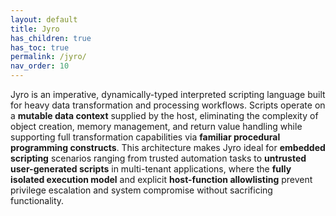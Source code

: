 ```yaml
---
layout: default
title: Jyro
has_children: true
has_toc: true
permalink: /jyro/
nav_order: 10
---
```


Jyro is an imperative, dynamically-typed interpreted scripting language built for heavy data transformation and processing workflows. Scripts operate on a **mutable data context** supplied by the host, eliminating the complexity of object creation, memory management, and return value handling while supporting full transformation capabilities via **familiar procedural programming constructs**. This architecture makes Jyro ideal for **embedded scripting** scenarios ranging from trusted automation tasks to **untrusted user-generated scripts** in multi-tenant applications, where the **fully isolated execution model** and explicit **host-function allowlisting** prevent privilege escalation and system compromise without sacrificing functionality.